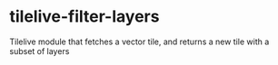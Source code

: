 # tilelive-filter-layers
Tilelive module that fetches a vector tile, and returns a new tile with a subset of layers
